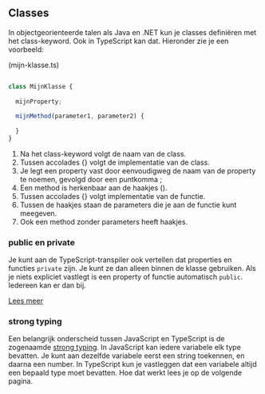 ## Classes

In objectgeorienteerde talen als Java en .NET kun je classes definiëren met het class-keyword. 
Ook in TypeScript kan dat. Hieronder zie je een voorbeeld:

(mijn-klasse.ts)
```TypeScript

class MijnKlasse {
  
  mijnProperty;
  
  mijnMethod(parameter1, parameter2) {
    
  }
}
```

1. Na het class-keyword volgt de naam van de class.
2. Tussen accolades {} volgt de implementatie van de class.
3. Je legt een property vast door eenvoudigweg de naam van de property te noemen, gevolgd door een puntkomma ;
4. Een method is herkenbaar aan de haakjes ().
5. Tussen accolades {} volgt implementatie van de functie.
6. Tussen de haakjes staan de parameters die je aan de functie kunt meegeven.
7. Ook een method zonder parameters heeft haakjes.

### public en private

Je kunt aan de TypeScript-transpiler ook vertellen dat properties en functies `private` zijn. Je kunt ze dan alleen 
binnen de klasse gebruiken. Als je niets expliciet vastlegt is een property of functie automatisch `public`. Iedereen 
kan er dan bij.

[Lees meer](http://www.typescriptlang.org/docs/handbook/classes.html#public-private-and-protected-modifiers)

### strong typing

Een belangrijk onderscheid tussen JavaScript en TypeScript is de zogenaamde
[strong typing](https://en.wikipedia.org/wiki/Type_safety). In JavaScript kan iedere variabele elk type bevatten. Je 
kunt aan dezelfde variabele eerst een string toekennen, en daarna een number. In TypeScript kun je vastleggen dat een 
variabele altijd een bepaald type moet bevatten. Hoe dat werkt lees je op de volgende pagina.

